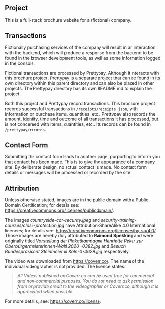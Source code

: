 ## Project

This is a full-stack brochure website for a (fictional) company.

## Transactions

Fictionally purchasing services of the company will result in an interaction with the backend, which will produce a response from the backend to be found in the browser development tools, as well as some information logged in the console. 

Fictional transactions are processed by Prettypay. Although it interacts with this brochure project, Prettypay is a separate project that can be found in its own directory within this parent directory and can also be placed in other projects. The Prettypay directory has its own README.md to explain the project.

Both this project and Prettypay record transactions. This brochure project records successful transactions in `/receipts/receipts.json`, with information on purchase items, quantities, etc.. Prettypay also records the amount, identity, time and outcome of all transactions it has processed, but is not concerned with items, quantities, etc.. Its records can be found in `/prettypay/records`.

## Contact Form

Submitting the contact form leads to another page, purporting to inform you that contact has been made.
This is to give the appearance of a company site.
By deliberate design, no actual contact is made.
No contact form details or messages will be processed or recorded by the site.

## Attribution

Unless otherwise stated, images are in the public domain with a Public Domain Certification; for details see: https://creativecommons.org/licenses/publicdomain/.

The images *countryside-car-security.jpeg* and *security-training-courses/close-protection.jpg* have Attribution-ShareAlike 4.0 International licences; for details see: https://creativecommons.org/licenses/by-sa/4.0/. 
Those images are hereby duly attributed to **Raimond Spekking** and were originally titled
*Vorstellung der Plakatkampagne Henriette Reker zur Oberbürgermeisterinnen-Wahl 2020 -0382.jpg*
and *Besuch Bundespräsident Steinmeier in Köln-0-4629.jpg* respectively.

The video was downloaded from https://coverr.co/. The name of the individual videographer is not provided.
The licence states:
> *All Videos published on Coverr.co can be used free for commercial and non-commercial purposes. 
> You do not need to ask permission from or provide credit to the videographer or Coverr.co, although it is appreciated when possible.* 

For more details, see: https://coverr.co/license.
